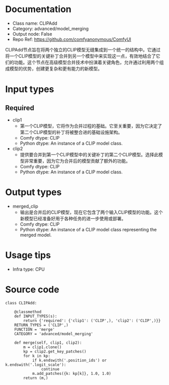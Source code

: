 # Documentation
- Class name: CLIPAdd
- Category: advanced/model_merging
- Output node: False
- Repo Ref: https://github.com/comfyanonymous/ComfyUI

CLIPAdd节点旨在将两个独立的CLIP模型无缝集成到一个统一的结构中。它通过将一个CLIP模型的关键补丁合并到另一个模型中来实现这一点，有效地结合了它们的功能。这个节点在高级模型合并技术中扮演着关键角色，允许通过利用两个组成模型的优势，创建更复杂和更有能力的新模型。

# Input types
## Required
- clip1
    - 第一个CLIP模型，它将作为合并过程的基础。它至关重要，因为它决定了第二个CLIP模型的补丁将被整合进的基础设施架构。
    - Comfy dtype: CLIP
    - Python dtype: An instance of a CLIP model class.
- clip2
    - 提供要合并到第一个CLIP模型中的关键补丁的第二个CLIP模型。选择此模型非常重要，因为它为合并后的模型贡献了额外的功能。
    - Comfy dtype: CLIP
    - Python dtype: An instance of a CLIP model class.

# Output types
- merged_clip
    - 输出是合并后的CLIP模型，现在它包含了两个输入CLIP模型的功能。这个新模型已经准备好用于各种任务的进一步使用或部署。
    - Comfy dtype: CLIP
    - Python dtype: An instance of a CLIP model class representing the merged model.

# Usage tips
- Infra type: CPU

# Source code
```
class CLIPAdd:

    @classmethod
    def INPUT_TYPES(s):
        return {'required': {'clip1': ('CLIP',), 'clip2': ('CLIP',)}}
    RETURN_TYPES = ('CLIP',)
    FUNCTION = 'merge'
    CATEGORY = 'advanced/model_merging'

    def merge(self, clip1, clip2):
        m = clip1.clone()
        kp = clip2.get_key_patches()
        for k in kp:
            if k.endswith('.position_ids') or k.endswith('.logit_scale'):
                continue
            m.add_patches({k: kp[k]}, 1.0, 1.0)
        return (m,)
```